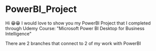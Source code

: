 # PowerBI_Project

Hi 😁😁 I would love to show you my PowerBI Project that I completed through Udemy Course: "Microsoft Power BI Desktop for Business Intelligence" 

There are 2 branches that connect to 2 of my work with PowerBI

